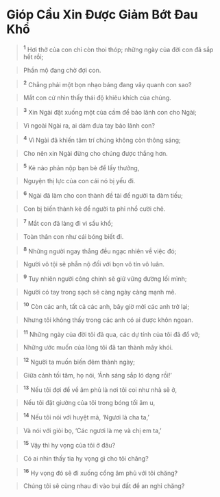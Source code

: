 

# Gióp Cầu Xin Được Giảm Bớt Đau Khổ

> <sup><b>1</b></sup> Hơi thở của con chỉ còn thoi thóp; những ngày của đời con đã sắp hết rồi;
>


> Phần mộ đang chờ đợi con.
>


> <sup><b>2</b></sup> Chẳng phải một bọn nhạo báng đang vây quanh con sao?
>


> Mắt con cứ nhìn thấy thái độ khiêu khích của chúng.
>


> <sup><b>3</b></sup> Xin Ngài đặt xuống một của cầm để bảo lãnh con cho Ngài;
>


> Vì ngoài Ngài ra, ai dám đưa tay bảo lãnh con?
>


> <sup><b>4</b></sup> Vì Ngài đã khiến tâm trí chúng không còn thông sáng;
>


> Cho nên xin Ngài đừng cho chúng được thắng hơn.
>


> <sup><b>5</b></sup> Kẻ nào phản nộp bạn bè để lấy thưởng,
>


> Nguyện thị lực của con cái nó bị yếu đi.
>


> <sup><b>6</b></sup> Ngài đã làm cho con thành đề tài để người ta đàm tiếu;
>


> Con bị biến thành kẻ để người ta phỉ nhổ cười chê.
>


> <sup><b>7</b></sup> Mắt con đã làng đi vì sầu khổ;
>


> Toàn thân con như cái bóng biết đi.
>


> <sup><b>8</b></sup> Những người ngay thẳng đều ngạc nhiên về việc đó;
>


> Người vô tội sẽ phẫn nộ đối với bọn vô tín vô luân.
>


> <sup><b>9</b></sup> Tuy nhiên người công chính sẽ giữ vững đường lối mình;
>


> Người có tay trong sạch sẽ càng ngày càng mạnh mẽ.
>


> <sup><b>10</b></sup> Còn các anh, tất cả các anh, bây giờ mời các anh trở lại;
>


> Nhưng tôi không thấy trong các anh có ai được khôn ngoan.
>


> <sup><b>11</b></sup> Những ngày của đời tôi đã qua, các dự tính của tôi đã đổ vỡ;
>


> Những ước muốn của lòng tôi đã tan thành mây khói.
>


> <sup><b>12</b></sup> Người ta muốn biến đêm thành ngày;
>


> Giữa cảnh tối tăm, họ nói, ‘Ánh sáng sắp ló dạng rồi!’
>


> <sup><b>13</b></sup> Nếu tôi đợi để về âm phủ là nơi tôi coi như nhà sẽ ở,
>


> Nếu tôi đặt giường của tôi trong bóng tối âm u,
>


> <sup><b>14</b></sup> Nếu tôi nói với huyệt mả, ‘Ngươi là cha ta,’
>


> Và nói với giòi bọ, ‘Các ngươi là mẹ và chị em ta,’
>


> <sup><b>15</b></sup> Vậy thì hy vọng của tôi ở đâu?
>


> Có ai nhìn thấy tia hy vọng gì cho tôi chăng?
>


> <sup><b>16</b></sup> Hy vọng đó sẽ đi xuống cổng âm phủ với tôi chăng?
>


> Chúng tôi sẽ cùng nhau đi vào bụi đất để an nghỉ chăng?
>

